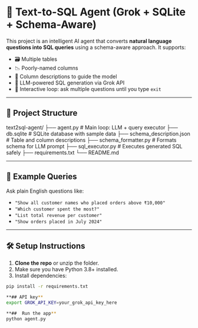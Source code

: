 # 🧠 Text-to-SQL Agent (Grok + SQLite + Schema-Aware)

This project is an intelligent AI agent that converts **natural language questions into SQL queries** using a schema-aware approach. It supports:
- 🗃️ Multiple tables
- 📉 Poorly-named columns
- 📘 Column descriptions to guide the model
- 🧠 LLM-powered SQL generation via Grok API
- 🔁 Interactive loop: ask multiple questions until you type `exit`

---

## 🔧 Project Structure

text2sql-agent/
├── agent.py # Main loop: LLM + query executor
├── db.sqlite # SQLite database with sample data
├── schema_description.json # Table and column descriptions
├── schema_formatter.py # Formats schema for LLM prompt
├── sql_executor.py # Executes generated SQL safely
├── requirements.txt
└── README.md


---

## 🧪 Example Queries

Ask plain English questions like:
- `"Show all customer names who placed orders above ₹10,000"`
- `"Which customer spent the most?"`
- `"List total revenue per customer"`
- `"Show orders placed in July 2024"`

---

## 🛠️ Setup Instructions

1. **Clone the repo** or unzip the folder.
2. Make sure you have Python 3.8+ installed.
3. Install dependencies:

```bash
pip install -r requirements.txt

**## API key**
export GROK_API_KEY=your_grok_api_key_here

**##  Run the app**
python agent.py
